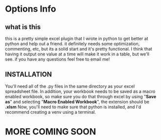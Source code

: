 # Options Info 
## what is this
this is a pretty simple excel plugin that I wrote in python to get better at python and help out a friend.
it definitely needs some optimization, commenting, etc, but its a solid start and it's pretty functional.
I think that having it output one value at a time will make it work in a table, but we'll see.
if you have any questions feel free to email me!

## INSTALLATION
You'll need all of the .py files in the same directory as your excel spreadsheet file.
In addition, your workbook needs to be saved as a macro enabled workbook, so make sure you do that through excel by using "**Save as**" and selecting "**Macro Enabled Workbook**", the extension should be **.xlsm**
Now, you'll need to make sure that python is installed, and I'd recommend creating a venv using a terminal.
# MORE COMING SOON
